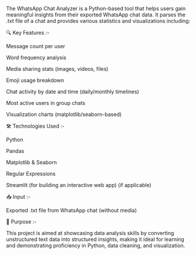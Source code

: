 The WhatsApp Chat Analyzer is a Python-based tool that helps users gain meaningful insights from their exported WhatsApp chat data. It parses the .txt file of a chat and provides various statistics and visualizations including:



🔍 Key Features :-

Message count per user

Word frequency analysis

Media sharing stats (images, videos, files)

Emoji usage breakdown

Chat activity by date and time (daily/monthly timelines)

Most active users in group chats

Visualization charts (matplotlib/seaborn-based)



🛠 Technologies Used :-

Python

Pandas

Matplotlib & Seaborn

Regular Expressions

Streamlit (for building an interactive web app) (if applicable)



📥 Input :-

Exported .txt file from WhatsApp chat (without media)



🎯 Purpose :-

This project is aimed at showcasing data analysis skills by converting unstructured text data into structured insights, making it ideal for learning and demonstrating proficiency in Python, data cleaning, and visualization.
